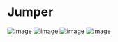 # Jumper
![image](https://github.com/IDontKnowWhyMe/Jumper/assets/62913230/797c6370-778b-49c7-ad6f-a5af7398678f)
![image](https://github.com/IDontKnowWhyMe/Jumper/assets/62913230/1c384bc8-f7d0-4f69-bc63-f469851b06c0)
![image](https://github.com/IDontKnowWhyMe/Jumper/assets/62913230/798359ed-6ca5-47d0-ac46-3dae90024ad6)
![image](https://github.com/IDontKnowWhyMe/Jumper/assets/62913230/245d6eaf-4415-4af3-8f8b-c168e1da3c04)



